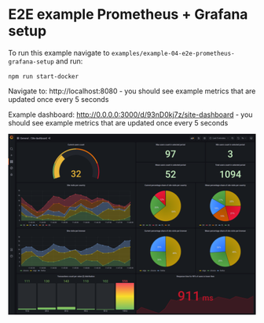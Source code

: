 # E2E example Prometheus + Grafana setup
To run this example navigate to `examples/example-04-e2e-prometheus-grafana-setup` and run:
```
npm run start-docker
```

Navigate to: http://localhost:8080 - you should see example metrics that are updated once every 5 seconds

Example dashboard: http://0.0.0.0:3000/d/93nD0kj7z/site-dashboard - you should see example metrics that are updated once every 5 seconds

![Grafana](site-dashboard-grafana.png)
